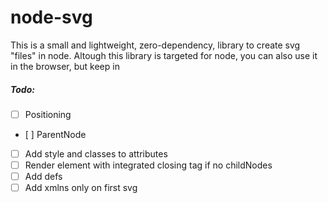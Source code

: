 # node-svg
This is a small and lightweight, zero-dependency, library to create svg "files" in node. Altough this library is targeted for node, you can also use it in the browser, but keep in 

##### Todo:
 - [ ] Positioning
 - [ ] ParentNode
 - [ ] Add style and classes to attributes
 - [ ] Render element with integrated closing tag if no childNodes
 - [ ] Add defs
 - [ ] Add xmlns only on first svg
